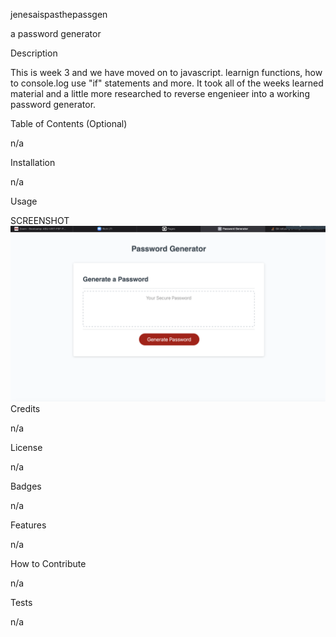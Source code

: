 jenesaispasthepassgen

a password generator

Description

This is week 3 and we have moved on to javascript. learnign functions, how to console.log use "if" statements and more. It took all of the weeks learned material and a little more researched to reverse engenieer into a working password generator.

Table of Contents (Optional)

n/a

Installation

n/a

Usage

SCREENSHOT
![Alt text](/Assets/passgenimg.png "screenshot of pass gen")
Credits

n/a

License

n/a

Badges

n/a

Features

n/a

How to Contribute

n/a

Tests

n/a

